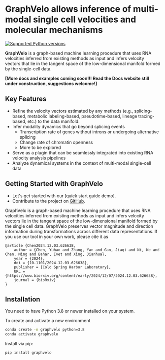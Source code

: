 # GraphVelo allows inference of multi-modal single cell velocities and molecular mechanisms

[![Supported Python versions](https://img.shields.io/badge/python-3.8-blue)](https://python.org)

**GraphVelo** is a graph-based machine learning procedure that uses RNA velocities inferred from existing methods as input and infers velocity vectors that lie in the tangent space of the low-dimensional manifold formed by the single-cell data.

**[More docs and examples coming soon!!! Read the Docs website still under construction, suggestions welcome!]**

## Key Features

- Refine the velocity vectors estimated by any methods (e.g., splicing-based, metabolic labeling-based, pseudotime-based, lineage tracing-based, etc.) to the data manifold.
- Infer modality dynamics that go beyond splicing events
    - Transcription rate of genes without introns or undergoing alternative splicing
    - Change rate of chromatin openness
    - More to be explored
- Serve as a plugin that can be seamlessly integrated into existing RNA velocity analysis pipelines
- Analyze dynamical systems in the context of multi-modal single-cell data

## Getting Started with GraphVelo

- Let's get started with our [quick start guide demo].
- Contribute to the project on [GitHub](https://github.com/xing-lab-pitt/GraphVelo).

GraphVelo is a graph-based machine learning procedure that uses RNA velocities inferred from existing methods as input and infers velocity vectors lie in the tangent space of the low-dimensional manifold formed by the single cell data. GraphVelo preserves vector magnitude and direction information during transformations across different data representations. If you use our tool in your own work, please cite it as

```
@article {Chen2024.12.03.626638,
	author = {Chen, Yuhao and Zhang, Yan and Gan, Jiaqi and Ni, Ke and Chen, Ming and Bahar, Ivet and Xing, Jianhua},
	year = {2024},
	doi = {10.1101/2024.12.03.626638},
	publisher = {Cold Spring Harbor Laboratory},
	URL = {https://www.biorxiv.org/content/early/2024/12/07/2024.12.03.626638},
	journal = {bioRxiv}
}
```

## Installation

You need to have Python 3.8 or newer installed on your system. 

To create and activate a new environment
```bash
conda create -n graphvelo python=3.8
conda activate graphvelo
```

Install via pip:
```bash
pip install graphvelo
```